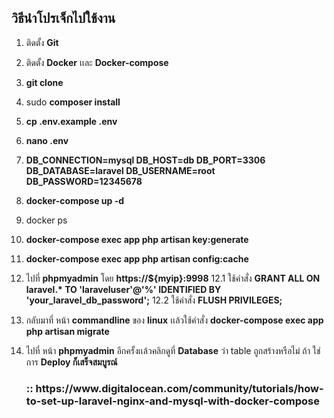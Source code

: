 ## วิธีนำโปรเจ็กไปใช้งาน

1.  ติดตั้ง <strong>Git</strong>
2.  ติดตั้ง <strong>Docker</strong> เเละ <strong>Docker-compose</strong>
3.  <strong>git clone</strong>
4.  sudo <strong>composer install</strong>
5.  <strong>cp .env.example .env</strong>
6.  <strong>nano .env</strong>
7.  <strong>DB_CONNECTION=mysql
    DB_HOST=db
    DB_PORT=3306
    DB_DATABASE=laravel
    DB_USERNAME=root
    DB_PASSWORD=12345678</strong>
8.  <strong>docker-compose up -d</strong>
9.  docker ps
10. <strong>docker-compose exec app php artisan key:generate</strong>
11. <strong>docker-compose exec app php artisan config:cache</strong>
12. ไปที่ <strong>phpmyadmin</strong> โดย <strong>https://\${myip}:9998</strong>
    12.1 ใช้คำสั่ง <strong>GRANT ALL ON laravel.\* TO 'laraveluser'@'%' IDENTIFIED BY 'your_laravel_db_password';</strong>
    12.2 ใช้คำสั่ง <strong>FLUSH PRIVILEGES;</strong>
13. กลับมาที่ หน้า <strong>commandline</strong> ของ <strong>linux</strong> เเล้วใช้คำสั่ง <strong>docker-compose exec app php artisan migrate</strong>
14. ไปที่ หน้า <strong>phpmyadmin</strong> อีกครั้งเเล้วคลิกดูที่ <strong>Database</strong> ว่า table ถูกสร้างหรือไม่ ถ้า ใช่ การ <strong>Deploy ก็เสร็จสมบูรณ์ </strong><br>

    <h3> :: <strong><a href="https://www.digitalocean.com/community/tutorials/how-to-set-up-laravel-nginx-and-mysql-with-docker-compose"><a/>https://www.digitalocean.com/community/tutorials/how-to-set-up-laravel-nginx-and-mysql-with-docker-compose</a></strong></h3>
